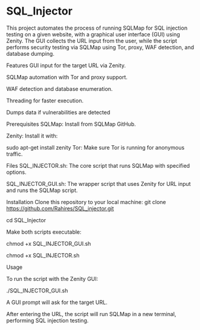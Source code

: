 # SQL_Injector
This project automates the process of running SQLMap for SQL injection testing on a given website, with a graphical user interface (GUI) using Zenity. The GUI collects the URL input from the user, while the script performs security testing via SQLMap using Tor, proxy, WAF detection, and database dumping.

Features
GUI input for the target URL via Zenity.

SQLMap automation with Tor and proxy support.

WAF detection and database enumeration.

Threading for faster execution.

Dumps data if vulnerabilities are detected

Prerequisites
SQLMap: Install from SQLMap GitHub.

Zenity: Install it with:

sudo apt-get install zenity
Tor: Make sure Tor is running for anonymous traffic.

Files
SQL_INJECTOR.sh: The core script that runs SQLMap with specified options.

SQL_INJECTOR_GUI.sh: The wrapper script that uses Zenity for URL input and runs the SQLMap script.

Installation
Clone this repository to your local machine:
git clone
https://github.com/Rahires/SQL_injector.git

cd SQL_Injector

Make both scripts executable:

chmod +x SQL_INJECTOR_GUI.sh

chmod +x SQL_INJECTOR.sh

Usage

To run the script with the Zenity GUI:

./SQL_INJECTOR_GUI.sh

A GUI prompt will ask for the target URL.

After entering the URL, the script will run SQLMap in a new terminal, performing SQL injection testing.



